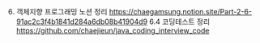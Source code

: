 6. 객체지향 프로그래밍 노션 정리 https://chaegamsung.notion.site/Part-2-6-91ac2c3f4b1841d284a6db08b41904d9
6.4 코딩테스트 정리 https://github.com/chaejieun/java_coding_interview_code
